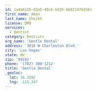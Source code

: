 ```yaml
---
id: 1ada6115-d3a5-49c6-bd26-8b821476456c
first_name: Aman
last_name: Sheikh
license: DMD
services:
  - Dentist
category: Dentists
org_name: 'Gentle Dental'
address: '3016 W Charleston Blvd.'
city: 'Las Vegas'
state: NV
zip: '89102'
phone: '(702) 380-1212'
title: 'Gentle Dental'
_geoloc:
  lat: 36.1592
  lng: -115.247
---
```

